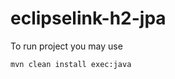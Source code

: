 eclipselink-h2-jpa
==================

To run project you may use 

```sh
mvn clean install exec:java
```
